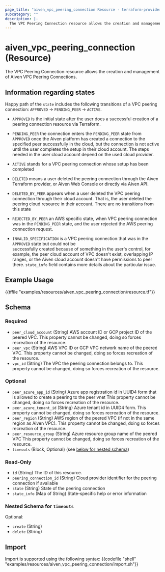 ```yaml
---
page_title: "aiven_vpc_peering_connection Resource - terraform-provider-aiven"
subcategory: ""
description: |-
  The VPC Peering Connection resource allows the creation and management of Aiven VPC Peering Connections.
---
```

# aiven_vpc_peering_connection (Resource)
The VPC Peering Connection resource allows the creation and management of Aiven VPC Peering Connections.

## Information regarding states

Happy path of the `state` includes the following transitions of a VPC peering connection: 
`APPROVED` -> `PENDING_PEER` -> `ACTIVE`.

- `APPROVED` is the initial state after the user does a successful creation of a 
peering connection resource via Terraform. 

- `PENDING_PEER` the connection enters the `PENDING_PEER` state from `APPROVED` once the 
Aiven platform has created a connection to the specified peer successfully in the cloud, 
but the connection is not active until the user completes the setup in their cloud account. 
The steps needed in the user cloud account depend on the used cloud provider.

- `ACTIVE` stands for a VPC peering connection whose setup has been completed

- `DELETED` means a user deleted the peering connection through the Aiven Terraform provider, 
or Aiven Web Console or directly via Aiven API.

- `DELETED_BY_PEER` appears when a user deleted the VPC peering connection through their cloud 
account. That is, the user deleted the peering cloud resource in their account. There are no 
transitions from this state

- `REJECTED_BY_PEER` an AWS specific state, when VPC peering connection was in the `PENDING_PEER` state, 
and the user rejected the AWS peering connection request.

- `INVALID_SPECIFICATION` is a VPC peering connection that was in the `APPROVED` state but could not be  
successfully created because of something in the user's control, for example, the peer cloud account of VPC 
doesn't exist, overlapping IP ranges, or the Aiven cloud account doesn't have permissions to peer 
there. `state_info` field contains more details about the particular issue.

## Example Usage
{{tffile "examples/resources/aiven_vpc_peering_connection/resource.tf"}}
<!-- schema generated by tfplugindocs -->
## Schema

### Required

- `peer_cloud_account` (String) AWS account ID or GCP project ID of the peered VPC. This property cannot be changed, doing so forces recreation of the resource.
- `peer_vpc` (String) AWS VPC ID or GCP VPC network name of the peered VPC. This property cannot be changed, doing so forces recreation of the resource.
- `vpc_id` (String) The VPC the peering connection belongs to. This property cannot be changed, doing so forces recreation of the resource.

### Optional

- `peer_azure_app_id` (String) Azure app registration id in UUID4 form that is allowed to create a peering to the peer vnet This property cannot be changed, doing so forces recreation of the resource.
- `peer_azure_tenant_id` (String) Azure tenant id in UUID4 form. This property cannot be changed, doing so forces recreation of the resource.
- `peer_region` (String) AWS region of the peered VPC (if not in the same region as Aiven VPC). This property cannot be changed, doing so forces recreation of the resource.
- `peer_resource_group` (String) Azure resource group name of the peered VPC This property cannot be changed, doing so forces recreation of the resource.
- `timeouts` (Block, Optional) (see [below for nested schema](#nestedblock--timeouts))

### Read-Only

- `id` (String) The ID of this resource.
- `peering_connection_id` (String) Cloud provider identifier for the peering connection if available
- `state` (String) State of the peering connection
- `state_info` (Map of String) State-specific help or error information

<a id="nestedblock--timeouts"></a>
### Nested Schema for `timeouts`

Optional:

- `create` (String)
- `delete` (String)
## Import
Import is supported using the following syntax:
{{codefile "shell" "examples/resources/aiven_vpc_peering_connection/import.sh"}}
